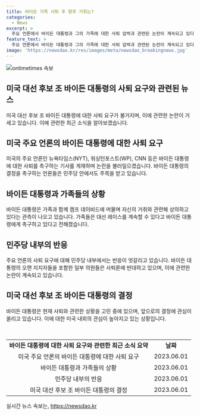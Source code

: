 ```yaml
---
title: 바이든 가족 사퇴 후 향후 거취는?
categories:
  - News
excerpt: >
  주요 언론에서 바이든 대통령과 그의 가족에 대한 사퇴 압박과 관련된 논란이 계속되고 있다. 미국의 주요 언론들인 뉴욕타임스, 워싱턴포스트, CNN 등은 바이든 대통령의 결단을 촉구하며 바이든 대통령의 측근들의 의심스러운 행동 및 바이든 대통령의 건강 상태에 관한 이야기를 보도하고 있다. 이에 따라 사퇴 요구는 정치권 뿐 아니라 곳곳에서 터져나오고 있는데, 이와 관련한 바이든 대통령과 가족들의 대선 레이스 이어갈 가능성을 논의하는 언론 보도도 늘어나고 있다.
feature_text: >
  주요 언론에서 바이든 대통령과 그의 가족에 대한 사퇴 압박과 관련된 논란이 계속되고 있다. 미국의 주요 언론들인 뉴욕타임스, 워싱턴포스트, CNN 등은 바이든 대통령의 결단을 촉구하며 바이든 대통령의 측근들의 의심스러운 행동 및 바이든 대통령의 건강 상태에 관한 이야기를 보도하고 있다. 이에 따라 사퇴 요구는 정치권 뿐 아니라 곳곳에서 터져나오고 있는데, 이와 관련한 바이든 대통령과 가족들의 대선 레이스 이어갈 가능성을 논의하는 언론 보도도 늘어나고 있다.
image: 'https://newsdao.kr/res/images/meta/newsdao_breakingnews.jpg'
---
```


<p><img src="https://newsdao.kr/res/images/meta/newsdao_breakingnews.jpg" alt="ontimetimes 속보" /></p>

<h2 data-ke-size="size26">미국 대선 후보 조 바이든 대통령의 사퇴 요구와 관련된 뉴스</h2>

<p data-ke-size="size16">미국 대선 후보 조 바이든 대통령에 대한 사퇴 요구가 불거지며, 이에 관련한 논란이 거세고 있습니다. 이에 관련한 최근 소식을 알아보겠습니다.</p>

<h2 data-ke-size="size24">미국 주요 언론의 바이든 대통령에 대한 사퇴 요구</h2>

<p data-ke-size="size16">미국의 주요 언론인 뉴욕타임스(NYT), 워싱턴포스트(WP), CNN 등은 바이든 대통령에 대한 사퇴를 촉구하는 기사를 게재하며 논란을 불러일으켰습니다. 바이든 대통령의 결정을 촉구하는 언론들은 민주당 안에서도 주목을 받고 있습니다.</p>

<h2 data-ke-size="size24">바이든 대통령과 가족들의 상황</h2>

<p data-ke-size="size16">바이든 대통령은 가족과 함께 캠프 데이비드에 머물며 자신의 거취와 관련해 상의하고 있다는 관측이 나오고 있습니다. 가족들은 대선 레이스를 계속할 수 있다고 바이든 대통령에게 촉구하고 있다고 전해졌습니다.</p>

<h2 data-ke-size="size24">민주당 내부의 반응</h2>

<p data-ke-size="size16">주요 언론의 사퇴 요구에 대해 민주당 내부에서는 반응이 엇갈리고 있습니다. 바이든 대통령의 오랜 지지자들을 포함한 일부 의원들은 사퇴론에 반대하고 있으며, 이에 관련한 논란이 계속되고 있습니다.</p>

<h2 data-ke-size="size24">미국 대선 후보 조 바이든 대통령의 결정</h2>

<p data-ke-size="size16">바이든 대통령은 현재 사퇴와 관련한 상황을 고민 중에 있으며, 앞으로의 결정에 관심이 쏠리고 있습니다. 이에 대한 미국 내외의 관심이 높아지고 있는 상황입니다.</p>

<p data-ke-size="size16">&nbsp;</p>

<table>
    <tbody>
        <tr>
            <td style="text-align: center; height: 17px;"><b>바이든 대통령에 대한 사퇴 요구와 관련한 최근 소식 요약</b></td>
        <td style="text-align: center; height: 17px;"><b>날짜</b></td>
    </tr>
    <tr>
        <td style="text-align: center; height: 17px;">미국 주요 언론의 바이든 대통령에 대한 사퇴 요구</td>
        <td style="text-align: center; height: 17px;">2023.06.01</td>
    </tr>
        <tr>
        <td style="text-align: center; height: 17px;">바이든 대통령과 가족들의 상황</td>
        <td style="text-align: center; height: 17px;">2023.06.01</td>
    </tr>
        <tr>
        <td style="text-align: center; height: 17px;">민주당 내부의 반응</td>
        <td style="text-align: center; height: 17px;">2023.06.01</td>
    </tr>
        <tr>
        <td style="text-align: center; height: 17px;">미국 대선 후보 조 바이든 대통령의 결정</td>
        <td style="text-align: center; height: 17px;">2023.06.01</td>
    </tr>
    </tbody>
</table>
실시간 뉴스 속보는, <a href="https://newsdao.kr" rel="dofollow">https://newsdao.kr</a>



